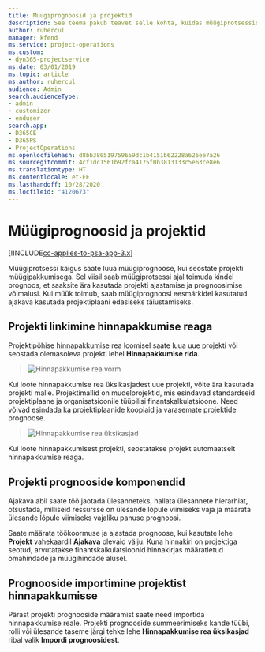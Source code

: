 ```yaml
---
title: Müügiprognoosid ja projektid
description: See teema pakub teavet selle kohta, kuidas müügiprotsessis ajakava ja prognoose ära kasutada.
author: ruhercul
manager: kfend
ms.service: project-operations
ms.custom:
- dyn365-projectservice
ms.date: 03/01/2019
ms.topic: article
ms.author: ruhercul
audience: Admin
search.audienceType:
- admin
- customizer
- enduser
search.app:
- D365CE
- D365PS
- ProjectOperations
ms.openlocfilehash: d8bb380519759659dc1b4151b62228a626ee7a26
ms.sourcegitcommit: 4cf1dc1561b92fca4175f0b3813133c5e63ce8e6
ms.translationtype: HT
ms.contentlocale: et-EE
ms.lasthandoff: 10/28/2020
ms.locfileid: "4120673"
---
```

# <a name="sales-estimates-and-projects"></a>Müügiprognoosid ja projektid

[!INCLUDE[cc-applies-to-psa-app-3.x](../includes/cc-applies-to-psa-app-3x.md)]

Müügiprotsessi käigus saate luua müügiprognoose, kui seostate projekti müügipakkumisega. Sel viisil saab müügiprotsessi ajal toimuda kindel prognoos, et saaksite ära kasutada projekti ajastamise ja prognoosimise võimalusi. Kui müük toimub, saab müügiprognoosi eesmärkidel kasutatud ajakava kasutada projektiplaani edasiseks täiustamiseks.

## <a name="linking-a-project-to-a-quote-line"></a>Projekti linkimine hinnapakkumise reaga

Projektipõhise hinnapakkumise rea loomisel saate luua uue projekti või seostada olemasoleva projekti lehel **Hinnapakkumise rida**. 

> ![Hinnapakkumise rea vorm](media/project-8.png)
 
Kui loote hinnapakkumise rea üksikasjadest uue projekti, võite ära kasutada projekti malle. Projektimallid on mudelprojektid, mis esindavad standardseid projektiplaane ja organisatsioonile tüüpilisi finantskalkulatsioone. Need võivad esindada ka projektiplaanide koopiaid ja varasemate projektide prognoose.

> ![Hinnapakkumise rea üksikasjad](media/project-9.png)
  
Kui loote hinnapakkumisest projekti, seostatakse projekt automaatselt hinnapakkumise reaga.

## <a name="components-of-estimates-in-a-project"></a>Projekti prognooside komponendid

Ajakava abil saate töö jaotada ülesanneteks, hallata ülesannete hierarhiat, otsustada, milliseid ressursse on ülesande lõpule viimiseks vaja ja määrata ülesande lõpule viimiseks vajaliku panuse prognoosi.

Saate määrata töökoormuse ja ajastada prognoose, kui kasutate lehe **Projekt** vahekaardil **Ajakava** olevaid välju. Kuna hinnakiri on projektiga seotud, arvutatakse finantskalkulatsioonid hinnakirjas määratletud omahindade ja müügihindade alusel.

## <a name="importing-estimates-from-a-project-into-a-quote"></a>Prognooside importimine projektist hinnapakkumisse

Pärast projekti prognooside määramist saate need importida hinnapakkumise reale. Projekti prognooside summeerimiseks kande tüübi, rolli või ülesande taseme järgi tehke lehe **Hinnapakkumise rea üksikasjad** ribal valik **Impordi prognoosidest**.

